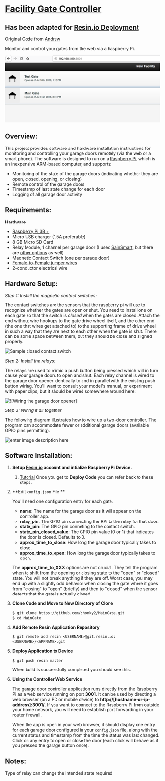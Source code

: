 [Facility Gate Controller](https://github.com/shonky2/MainGate)
======================
Has been adapted for [Resin.io Deployment](https://resin.io)
------
Original Code from [Andrew](https://github.com/andrewshilliday/garage-door-controller)

Monitor and control your gates from the web via a Raspberry Pi.

![Screenshot of Controller Interface](/screenshot/interface.png)

Overview:
------

This project provides software and hardware installation instructions for monitoring and controlling your garage doors remotely (via the web or a smart phone). The software is designed to run on a [Raspberry Pi](www.raspberrypi.org), which is an inexpensive ARM-based computer, and supports:
* Monitoring of the state of the garage doors (indicating whether they are open, closed, opening, or closing)
* Remote control of the garage doors
* Timestamp of last state change for each door
* Logging of all garage door activity

Requirements:
-----

**Hardware**

* [Raspberry Pi 3B +](http://www.raspberrypi.org)
* Micro USB charger (1.5A preferable)
* 8 GB Micro SD Card
* Relay Module, 1 channel per garage door (I used [SainSmart](http://amzn.com/B0057OC6D8 ), but there are [other options](http://amzn.com/B00DIMGFHY) as well)
* [Magnetic Contact Switch](http://amzn.com/B006VK6YLC) (one per garage door)
* [Female-to-Female jumper wires](http://amzn.com/B007XPSVMY)
* 2-conductor electrical wire

Hardware Setup:
------

*Step 1: Install the magnetic contact switches:*

The contact switches are the sensors that the raspberry pi will use to recognize whether the gates are open or shut. You need to install one on each gate so that the switch is *closed* when the gates are closed.  Attach the end without wire hookups to the gate drive wheel itself, and the other end (the one that wires get attached to) to the supporting frame of drive wheel in such a way that they are next to each other when the gate is shut.  There can be some space between them, but they should be close and aligned properly.

![Sample closed contact switch][3]

*Step 2: Install the relays:*

The relays are used to mimic a push button being pressed which will in turn cause your garage doors to open and shut.  Each relay channel is wired to the garage door opener identically to and in parallel with the existing push button wiring.  You'll want to consult your model's manual, or experiment with paper clips, but it should be wired somewhere around here:

![!\[Wiring the garage door opener\]][4]
    
*Step 3: Wiring it all together*

The following diagram illustrates how to wire up a two-door controller.  The program can accommodate fewer or additional garage doors (available GPIO pins permitting).

![enter image description here][5]



Software Installation:
-----

1. **Setup [Resin.io](https://resin.io) account and intialize Raspberry Pi Device.**
    1. [Tutorial](https://docs.resin.io/learn/getting-started/raspberrypi3/python/) Once you get to **Deploy Code** you can refer back to these steps.
  
2.  **Edit `config.json` File **
    
    You'll need one configuration entry for each gate.
    - **name**: The name for the garage door as it will appear on the controller app.
    - **relay_pin**: The GPIO pin connecting the RPi to the relay for that door.
    - **state_pin**: The GPIO pin conneting to the contact switch.
    - **state_pin_closed_value**: The GPIO pin value (0 or 1) that indicates the door is closed. Defaults to 0.
    - **approx_time_to_close**: How long the garage door typically takes to close.
    - **approx_time_to_open**: How long the garage door typically takes to open.

    The **approx_time_to_XXX** options are not crucial. They tell the program when to shift from the opening or closing state to the "open" or "closed" state.  You will not break anything if they are off.  Worst case, you may end up with a slightly odd behavior when closing the gate where it goes from "closing" to "open" (briefly) and then to "closed" when the sensor detects that the gate is actually closed.
  
3. **Clone Code and Move to New Directory of Clone**
    
    ```
    $ git clone https://github.com/shonky2/MainGate.git
    $ cd MainGate
    ```
    
3.  **Add Remote Resin Application Repository**
    
    ```
    $ git remote add resin <USERNAME>@git.resin.io:<USERNAME>/<APPNAME>.git
    ```
    
4.  **Deploy Application to Device**
     
     ```
     $ git push resin master
     ```
    When build is successfully completed you should see this.
    
    
    
5. **Using the Controller Web Service**

    The garage door controller application runs directly from the Raspberry Pi as a web service running on port **3001**. It can be used by directing a web browser (on a PC or mobile device) to **http://[hostname-or-ip-address]:3001/**.  If you want to connect to the Raspberry Pi from outside your home network, you will need to establish port forwarding in your router firewall.  
    
    When the app is open in your web browser, it should display one entry for each garage door configured in your `config.json` file, along with the current status and timestamp from the time the status was last changed.  Click on any entry to open or close the door (each click will behave as if you pressed the garage button once).

Notes:
----------  
Type of relay can change the intended state required

  [1]: http://i.imgur.com/rDx9YIt.png
  [2]: http://i.imgur.com/bfjx9oy.png
  [3]: http://i.imgur.com/vPHx7kF.png
  [4]: http://i.imgur.com/AkNl6FI.jpg
  [5]: http://i.imgur.com/48bpyG0.png
  

